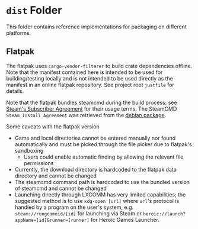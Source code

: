 # `dist` Folder

This folder contains reference implementations for packaging on different platforms.

## Flatpak

The flatpak uses `cargo-vendor-filterer` to build crate dependencies offline.
Note that the manifest contained here is intended to be used for building/testing
locally and is not intended to be used directly as the manifest in an online flatpak repository.
See project root `justfile` for details.

Note that the flatpak bundles steamcmd during the build process;
see [Steam's Subscriber Agreement](https://store.steampowered.com/subscriber_agreement/)
for their usage terms. The SteamCMD `Steam_Install_Agreement` was retrieved from the
[debian package](https://metadata.ftp-master.debian.org/changelogs//non-free/s/steamcmd/steamcmd_0~20180105-4_copyright).

Some caveats with the flatpak version

- Game and local directories cannot be entered manually nor found automatically
and must be picked through the file picker due to flatpak's sandboxing
  - Users could enable automatic finding by allowing the relevant file permissions
- Currently, the download directory is hardcoded to the flatpak data directory and cannot be changed
- The steamcmd command path is hardcoded to use the bundled version of steamcmd and cannot be changed
- Launching directly through LXCOMM has very limited capabilities;
the suggested method is to use `xdg-open [url]` where `url`'s protocol is handled by a program on the user's system,
e.g. `steam://rungeameid/[id]` for launching via Steam
or `heroic://launch?appName=[id]&runner=[runner]` for Heroic Games Launcher.
